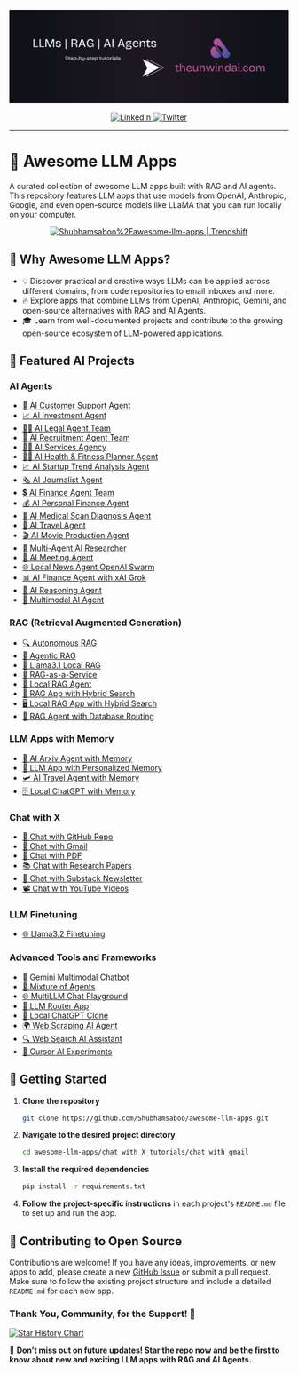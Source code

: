 <p align="center">
  <a href="http://www.theunwindai.com">
    <img src="docs/banner/unwind_black.png" width="900px" alt="Unwind AI">
  </a>
</p>

<p align="center">
  <a href="https://www.linkedin.com/in/shubhamsaboo/">
    <img src="https://img.shields.io/badge/-Follow%20Shubham%20Saboo-blue?logo=linkedin&style=flat-square" alt="LinkedIn">
  </a>
  <a href="https://twitter.com/Saboo_Shubham_">
    <img src="https://img.shields.io/twitter/follow/Shubham_Saboo" alt="Twitter">
  </a>
</p>

<hr/>

# 🌟 Awesome LLM Apps

A curated collection of awesome LLM apps built with RAG and AI agents. This repository features LLM apps that use models from OpenAI, Anthropic, Google, and even open-source models like LLaMA that you can run locally on your computer.

<p align="center">
  <a href="https://trendshift.io/repositories/9876" target="_blank">
    <img src="https://trendshift.io/api/badge/repositories/9876" alt="Shubhamsaboo%2Fawesome-llm-apps | Trendshift" style="width: 250px; height: 55px;" />
  </a>
</p>

## 🤔 Why Awesome LLM Apps?

- 💡 Discover practical and creative ways LLMs can be applied across different domains, from code repositories to email inboxes and more.
- 🔥 Explore apps that combine LLMs from OpenAI, Anthropic, Gemini, and open-source alternatives with RAG and AI Agents.
- 🎓 Learn from well-documented projects and contribute to the growing open-source ecosystem of LLM-powered applications.

## 📂 Featured AI Projects

### AI Agents
- [💼 AI Customer Support Agent](https://github.com/Shubhamsaboo/awesome-llm-apps/tree/main/ai_agent_tutorials/ai_customer_support_agent)
- [📈 AI Investment Agent](https://github.com/Shubhamsaboo/awesome-llm-apps/tree/main/ai_agent_tutorials/ai_investment_agent)
- [👨‍⚖️ AI Legal Agent Team](https://github.com/Shubhamsaboo/awesome-llm-apps/tree/main/ai_agent_tutorials/ai_legal_agent_team)
- [💼 AI Recruitment Agent Team](https://github.com/Shubhamsaboo/awesome-llm-apps/tree/main/ai_agent_tutorials/ai_recruitment_agent_team)
- [👨‍💼 AI Services Agency](https://github.com/Shubhamsaboo/awesome-llm-apps/tree/main/ai_agent_tutorials/ai_services_agency)
- [🏋️‍♂️ AI Health & Fitness Planner Agent](https://github.com/Shubhamsaboo/awesome-llm-apps/tree/main/ai_agent_tutorials/ai_health_fitness_agent)
- [📈 AI Startup Trend Analysis Agent](https://github.com/Shubhamsaboo/awesome-llm-apps/tree/main/ai_agent_tutorials/ai_startup_trend_analysis_agent)
- [🗞️ AI Journalist Agent](https://github.com/Shubhamsaboo/awesome-llm-apps/tree/main/ai_agent_tutorials/ai_journalist_agent)
- [💲 AI Finance Agent Team](https://github.com/Shubhamsaboo/awesome-llm-apps/tree/main/ai_agent_tutorials/ai_finance_agent_team)
- [💰 AI Personal Finance Agent](https://github.com/Shubhamsaboo/awesome-llm-apps/tree/main/ai_agent_tutorials/ai_personal_finance_agent)
- [🩻 AI Medical Scan Diagnosis Agent](https://github.com/Shubhamsaboo/awesome-llm-apps/tree/main/ai_agent_tutorials/ai_medical_imaging_agent)
- [🛫 AI Travel Agent](https://github.com/Shubhamsaboo/awesome-llm-apps/tree/main/ai_agent_tutorials/ai_travel_agent)
- [🎬 AI Movie Production Agent](https://github.com/Shubhamsaboo/awesome-llm-apps/tree/main/ai_agent_tutorials/ai_movie_production_agent)
- [📰 Multi-Agent AI Researcher](https://github.com/Shubhamsaboo/awesome-llm-apps/tree/main/ai_agent_tutorials/multi_agent_researcher)
- [📑 AI Meeting Agent](https://github.com/Shubhamsaboo/awesome-llm-apps/tree/main/ai_agent_tutorials/ai_meeting_agent)
- [🌐 Local News Agent OpenAI Swarm](https://github.com/Shubhamsaboo/awesome-llm-apps/tree/main/ai_agent_tutorials/local_news_agent_openai_swarm)
- [📊 AI Finance Agent with xAI Grok](https://github.com/Shubhamsaboo/awesome-llm-apps/tree/main/ai_agent_tutorials/xai_finance_agent)
- [🧠 AI Reasoning Agent](https://github.com/Shubhamsaboo/awesome-llm-apps/tree/main/ai_agent_tutorials/ai_reasoning_agent)
- [🧬 Multimodal AI Agent](https://github.com/Shubhamsaboo/awesome-llm-apps/tree/main/ai_agent_tutorials/multimodal_ai_agent)

### RAG (Retrieval Augmented Generation)
- [🔍 Autonomous RAG](https://github.com/Shubhamsaboo/awesome-llm-apps/tree/main/rag_tutorials/autonomous_rag)
- [🔗 Agentic RAG](https://github.com/Shubhamsaboo/awesome-llm-apps/tree/main/rag_tutorials/agentic_rag)
- [🔄 Llama3.1 Local RAG](https://github.com/Shubhamsaboo/awesome-llm-apps/tree/main/rag_tutorials/llama3.1_local_rag)
- [🧩 RAG-as-a-Service](https://github.com/Shubhamsaboo/awesome-llm-apps/tree/main/rag_tutorials/rag-as-a-service)
- [🦙 Local RAG Agent](https://github.com/Shubhamsaboo/awesome-llm-apps/tree/main/rag_tutorials/local_rag_agent)
- [👀 RAG App with Hybrid Search](https://github.com/Shubhamsaboo/awesome-llm-apps/tree/main/rag_tutorials/hybrid_search_rag)
- [🖥️ Local RAG App with Hybrid Search](https://github.com/Shubhamsaboo/awesome-llm-apps/tree/main/rag_tutorials/local_hybrid_search_rag)
- [📠 RAG Agent with Database Routing](https://github.com/Shubhamsaboo/awesome-llm-apps/tree/main/rag_tutorials/rag_database_routing)

### LLM Apps with Memory
- [💾 AI Arxiv Agent with Memory](https://github.com/Shubhamsaboo/awesome-llm-apps/tree/main/llm_apps_with_memory_tutorials/ai_arxiv_agent_memory)
- [📝 LLM App with Personalized Memory](https://github.com/Shubhamsaboo/awesome-llm-apps/tree/main/llm_apps_with_memory_tutorials/llm_app_personalized_memory)
- [🛩️ AI Travel Agent with Memory](https://github.com/Shubhamsaboo/awesome-llm-apps/tree/main/llm_apps_with_memory_tutorials/ai_travel_agent_memory)
- [🗄️ Local ChatGPT with Memory](https://github.com/Shubhamsaboo/awesome-llm-apps/tree/main/llm_apps_with_memory_tutorials/local_chatgpt_with_memory)

### Chat with X
- [💬 Chat with GitHub Repo](https://github.com/Shubhamsaboo/awesome-llm-apps/tree/main/chat_with_X_tutorials/chat_with_github)
- [📨 Chat with Gmail](https://github.com/Shubhamsaboo/awesome-llm-apps/tree/main/chat_with_X_tutorials/chat_with_gmail)
- [📄 Chat with PDF](https://github.com/Shubhamsaboo/awesome-llm-apps/tree/main/chat_with_X_tutorials/chat_with_pdf)
- [📚 Chat with Research Papers](https://github.com/Shubhamsaboo/awesome-llm-apps/tree/main/chat_with_X_tutorials/chat_with_research_papers)
- [📝 Chat with Substack Newsletter](https://github.com/Shubhamsaboo/awesome-llm-apps/tree/main/chat_with_X_tutorials/chat_with_substack)
- [📽️ Chat with YouTube Videos](https://github.com/Shubhamsaboo/awesome-llm-apps/tree/main/chat_with_X_tutorials/chat_with_youtube_videos)

### LLM Finetuning
- [🌐 Llama3.2 Finetuning](https://github.com/Shubhamsaboo/awesome-llm-apps/tree/main/llm_finetuning_tutorials/llama3.2_finetuning)

### Advanced Tools and Frameworks
- [🧪 Gemini Multimodal Chatbot](https://github.com/Shubhamsaboo/awesome-llm-apps/tree/main/advanced_tools_frameworks/gemini_multimodal_chatbot)
- [🔄 Mixture of Agents](https://github.com/Shubhamsaboo/awesome-llm-apps/tree/main/advanced_tools_frameworks/mixture_of_agents)
- [🌐 MultiLLM Chat Playground](https://github.com/Shubhamsaboo/awesome-llm-apps/tree/main/advanced_tools_frameworks/multillm_chat_playground)
- [🔗 LLM Router App](https://github.com/Shubhamsaboo/awesome-llm-apps/tree/main/advanced_tools_frameworks/llm_router_app)
- [💬 Local ChatGPT Clone](https://github.com/Shubhamsaboo/awesome-llm-apps/tree/main/advanced_tools_frameworks/local_chatgpt_clone)
- [🌍 Web Scraping AI Agent](https://github.com/Shubhamsaboo/awesome-llm-apps/tree/main/advanced_tools_frameworks/web_scrapping_ai_agent)
- [🔍 Web Search AI Assistant](https://github.com/Shubhamsaboo/awesome-llm-apps/tree/main/advanced_tools_frameworks/web_search_ai_assistant)
- [🧪 Cursor AI Experiments](https://github.com/Shubhamsaboo/awesome-llm-apps/tree/main/advanced_tools_frameworks/cursor_ai_experiments)

## 🚀 Getting Started

1. **Clone the repository** 

    ```bash 
    git clone https://github.com/Shubhamsaboo/awesome-llm-apps.git 
    ```

2. **Navigate to the desired project directory**

    ```bash 
    cd awesome-llm-apps/chat_with_X_tutorials/chat_with_gmail
    ```

3. **Install the required dependencies**

    ```bash
    pip install -r requirements.txt
    ```

4. **Follow the project-specific instructions** in each project's `README.md` file to set up and run the app.

## 🤝 Contributing to Open Source

Contributions are welcome! If you have any ideas, improvements, or new apps to add, please create a new [GitHub Issue](https://github.com/Shubhamsaboo/awesome-llm-apps/issues) or submit a pull request. Make sure to follow the existing project structure and include a detailed `README.md` for each new app.

### Thank You, Community, for the Support! 🙏

[![Star History Chart](https://api.star-history.com/svg?repos=Shubhamsaboo/awesome-llm-apps&type=Date)](https://star-history.com/#Shubhamsaboo/awesome-llm-apps&Date)

🌟 **Don’t miss out on future updates! Star the repo now and be the first to know about new and exciting LLM apps with RAG and AI Agents.**
